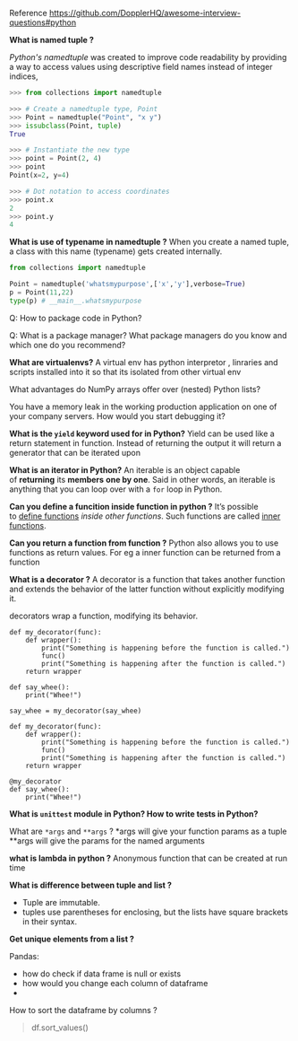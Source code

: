 Reference
https://github.com/DopplerHQ/awesome-interview-questions#python


**What is named tuple ?** 

_Python's namedtuple_ was created to improve code readability by providing a way to access values using descriptive field names instead of integer indices,

```python
>>> from collections import namedtuple

>>> # Create a namedtuple type, Point
>>> Point = namedtuple("Point", "x y")
>>> issubclass(Point, tuple)
True

>>> # Instantiate the new type
>>> point = Point(2, 4)
>>> point
Point(x=2, y=4)

>>> # Dot notation to access coordinates
>>> point.x
2
>>> point.y
4
```
**What is use of typename in namedtuple ?**
When you create a named tuple, a class with this name (typename) gets created internally.

```python
from collections import namedtuple

Point = namedtuple('whatsmypurpose',['x','y'],verbose=True)
p = Point(11,22)
type(p) # __main__.whatsmypurpose
```


Q: How to package code in Python?

Q: What is a package manager? What package managers do you know and which one do you recommend?

**What are virtualenvs?**
A virtual env has python interpretor , linraries and scripts installed into it so that its isolated from other virtual env

What advantages do NumPy arrays offer over (nested) Python lists?

You have a memory leak in the working production application on one of your company servers. How would you start debugging it?

**What is the `yield` keyword used for in Python?**
Yield can be used like a return statement in function. Instead of returning the output it will return a generator that can be iterated upon

**What is an iterator in Python?**
An iterable is an object capable of **returning** its **members** **one by one**. Said in other words, an iterable is anything that you can loop over with a `for` loop in Python.

**Can you define a funcition inside function in python ?**
It’s possible to [define functions](https://realpython.com/defining-your-own-python-function/) _inside other functions_. Such functions are called [inner functions](https://realpython.com/inner-functions-what-are-they-good-for/).

**Can you return a function from function ?**
Python also allows you to use functions as return values. For eg a inner function can be returned from a function


**What is a decorator ?**
A decorator is a function that takes another function and extends the behavior of the latter function without explicitly modifying it.

decorators wrap a function, modifying its behavior.


```
def my_decorator(func):
    def wrapper():
        print("Something is happening before the function is called.")
        func()
        print("Something is happening after the function is called.")
    return wrapper

def say_whee():
    print("Whee!")

say_whee = my_decorator(say_whee)
```


```
def my_decorator(func):
    def wrapper():
        print("Something is happening before the function is called.")
        func()
        print("Something is happening after the function is called.")
    return wrapper

@my_decorator
def say_whee():
    print("Whee!")
```


**What is `unittest` module in Python? How to write tests in Python?**

What are `*args` and `**args` ?
  \*args  will give your function params as a tuple 
\*\*args will give the params for the named arguments


**what is lambda in python ?**
Anonymous function that can be created at run time

**What is difference between tuple and list ?**
- Tuple are immutable. 
- tuples use parentheses for enclosing, but the lists have square brackets in their syntax.

**Get unique elements from a list ?**

Pandas:
- how do check if data frame is null or exists 
- how would you change each column of dataframe
-

How to sort the dataframe by columns ?
> df.sort_values()